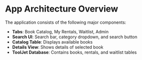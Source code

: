 # App Architecture Overview

The application consists of the following major components:

- **Tabs**: Book Catalog, My Rentals, Waitlist, Admin
- **Search UI**: Search bar, category dropdown, and search button
- **Catalog Table**: Displays available books
- **Details View**: Shows details of selected book
- **ToolJet Database**: Contains books, rentals, and waitlist tables
